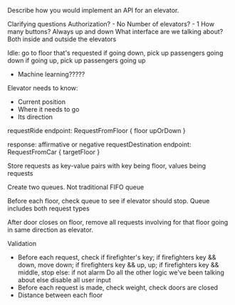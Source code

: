 Describe how you would implement an API for an elevator.

Clarifying questions
Authorization? - No
Number of elevators? - 1
How many buttons? Always up and down
What interface are we talking about? Both inside and outside the elevators

Idle: go to floor that's requested
if going down, pick up passengers going down
if going up, pick up passengers going up

- Machine learning?????

Elevator needs to know:

- Current position
- Where it needs to go
- Its direction

requestRide endpoint:
RequestFromFloor {
floor
upOrDown
}

response: affirmative or negative
requestDestination endpoint:
RequestFromCar {
targetFloor
}

Store requests as key-value pairs with key being floor, values being requests

Create two queues. Not traditional FIFO queue

Before each floor, check queue to see if elevator should stop. Queue includes both request types

After door closes on floor, remove all requests involving for that floor going in same direction as elevator.

Validation

- Before each request, check
  if firefighter's key;
  if firefighters key && down, move down;
  if firefighters key && up, up;
  if firefighters key && middle, stop
  else:
  if not alarm
  Do all the other logic we've been talking about
  else
  disable all user input
- Before each request is made, check weight, check doors are closed
- Distance between each floor
